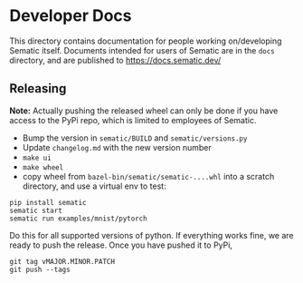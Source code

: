 # Developer Docs
This directory contains documentation for people working on/developing Sematic
itself. Documents intended for users of Sematic are in the `docs` directory,
and are published to https://docs.sematic.dev/

## Releasing
**Note:** Actually pushing the released wheel can only be done if you have
access to the PyPi repo, which is limited to employees of Sematic.

- Bump the version in `sematic/BUILD` and `sematic/versions.py`
- Update `changelog.md` with the new version number
- `make ui`
- `make wheel`
- copy wheel from `bazel-bin/sematic/sematic-....whl` into a scratch directory,
and use a virtual env to test:

```
pip install sematic
sematic start
sematic run examples/mnist/pytorch
```

Do this for all supported versions of python. If everything works fine,
we are ready to push the release. Once you have pushed it to PyPi,
```
git tag vMAJOR.MINOR.PATCH
git push --tags
```
